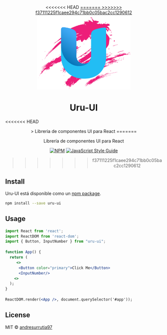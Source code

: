 <p align="center">
<<<<<<< HEAD
  <a href="">
=======
  <a href="http://ant.design">
>>>>>>> f37111225f1caee294c71bb0c05bac2cc1290612
    <img width="300" src="./src/Assets/logoUi.png">
  </a>
</p>

<h1 align="center">Uru-UI</h1>

<<<<<<< HEAD
<div align="center">
> Libreria de componentes UI para React
=======
<div align="center"> 
  
  Librería de componentes UI para React

  [![NPM](https://img.shields.io/npm/v/uru-ui.svg)](https://www.npmjs.com/package/uru-ui) [![JavaScript Style Guide](https://img.shields.io/badge/code_style-standard-brightgreen.svg)](https://standardjs.com)

</div>

>>>>>>> f37111225f1caee294c71bb0c05bac2cc1290612


</div>

## Install

Uru-UI está disponible como un [npm package](https://www.npmjs.com/package/uru-ui).

```bash
npm install --save uru-ui
```

## Usage

```jsx
import React from 'react';
import ReactDOM from 'react-dom';
import { Button, InputNumber } from "uru-ui";

function App() {
  return (
     <>
      <Button color="primary">Click Me</Button>
      <InputNumber/>
    <>
  );
}

ReactDOM.render(<App />, document.querySelector('#app'));
```

## License

MIT © [andresurrutia97](https://github.com/andresurrutia97)

